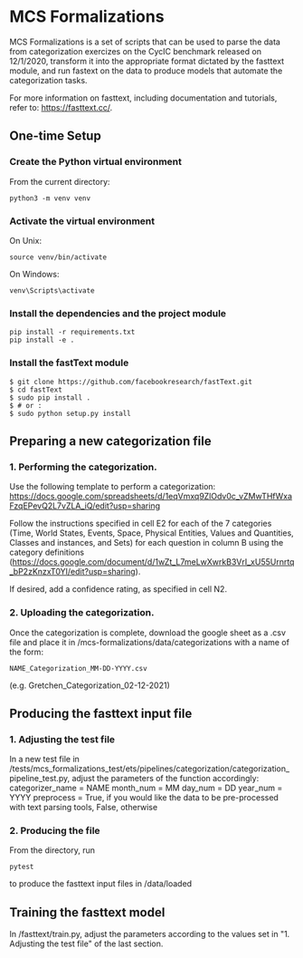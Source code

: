 # MCS Formalizations

MCS Formalizations is a set of scripts that can be used to parse the data from categorization exercizes on the CycIC benchmark released on 12/1/2020, transform it into the appropriate format dictated by the fasttext module, and run fastext on the data to produce models that automate the categorization tasks.

For more information on fasttext, including documentation and tutorials, refer to: https://fasttext.cc/.

## One-time Setup

### Create the Python virtual environment

From the current directory:

    python3 -m venv venv

### Activate the virtual environment

On Unix:

    source venv/bin/activate

On Windows:

    venv\Scripts\activate

### Install the dependencies and the project module

    pip install -r requirements.txt
    pip install -e .

### Install the fastText module

    $ git clone https://github.com/facebookresearch/fastText.git
    $ cd fastText
    $ sudo pip install .
    $ # or :
    $ sudo python setup.py install

## Preparing a new categorization file

### 1. Performing the categorization.

Use the following template to perform a categorization: https://docs.google.com/spreadsheets/d/1eqVmxq9ZlOdv0c_vZMwTHfWxaFzqEPevQ2L7vZLA_iQ/edit?usp=sharing

Follow the instructions specified in cell E2 for each of the 7 categories (Time, World States, Events, Space, Physical Entities, Values and Quantities, Classes and instances, and Sets) for each question in column B using the category definitions (https://docs.google.com/document/d/1wZt_L7meLwXwrkB3VrI_xU55Urnrtq_bP2zKnzxT0YI/edit?usp=sharing).

If desired, add a confidence rating, as specified in cell N2. 

### 2. Uploading the categorization.

Once the categorization is complete, download the google sheet as a .csv file and place it in /mcs-formalizations/data/categorizations with a name of the form:

    NAME_Categorization_MM-DD-YYYY.csv

(e.g. Gretchen_Categorization_02-12-2021)


## Producing the fasttext input file

### 1. Adjusting the test file

In a new test file in /tests/mcs_formalizations_test/ets/pipelines/categorization/categorization_pipeline_test.py, adjust the parameters of the function accordingly:
    categorizer_name = NAME
    month_num = MM
    day_num = DD
    year_num = YYYY
    preprocess = True, if you would like the data to be pre-processed with text parsing tools, False, otherwise

### 2. Producing the file

From the directory, run 

    pytest 

to produce the fasttext input files in /data/loaded


## Training the fasttext model

In /fasttext/train.py, adjust the parameters according to the values set in "1. Adjusting the test file" of the last section.



